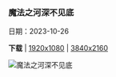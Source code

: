 ### 魔法之河深不见底

日期：2023-10-26

**下载**  |  [1920x1080](https://cn.bing.com/th?id=OHR.OldBridgeSkye_ZH-CN7228411986_1920x1080.jpg)  |  [3840x2160](https://cn.bing.com/th?id=OHR.OldBridgeSkye_ZH-CN7228411986_UHD.jpg)

![魔法之河深不见底](https://cn.bing.com/th?id=OHR.OldBridgeSkye_ZH-CN7228411986_1920x1080.jpg "斯利加坎老桥，苏格兰斯凯岛 (© Aliaume Chapelle/Tandem Stills + Motion)")

